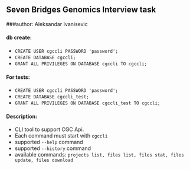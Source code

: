 ## Seven Bridges Genomics Interview task

###author: Aleksandar Ivanisevic

#### db create:

- `CREATE USER cgccli PASSWORD 'password';`
- `CREATE DATABASE cgccli;`
- `GRANT ALL PRIVILEGES ON DATABASE cgccli TO cgccli;`

#### For tests:

- `CREATE USER cgccli PASSWORD 'password';`
- `CREATE DATABASE cgccli_test;`
- `GRANT ALL PRIVILEGES ON DATABASE cgccli_test TO cgccli;`

#### Description:

- CLI tool to support CGC Api. 
- Each command must start with `cgccli`
- supported `--help` command
- supported `--history` command
- available commands: 
`projects list, files list, files stat, files update, files download`